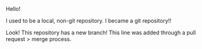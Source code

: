 Hello!

I used to be a local, non-git repository. I became a git repository!!

Look! This repository has a new branch!
This line was added through a pull request > merge process.

